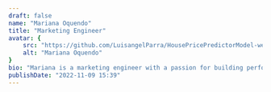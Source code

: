 ```yaml
---
draft: false
name: "Mariana Oquendo"
title: "Marketing Engineer"
avatar: {
    src: "https://github.com/LuisangelParra/HousePricePredictorModel-website/blob/main/src/assets/MarianaOquendo.jpg",
    alt: "Mariana Oquendo"
}
bio: "Mariana is a marketing engineer with a passion for building performant and scalable applications. She has experience working with a variety of technologies and languages, including JavaScript, TypeScript, and Python. She is also a strong advocate for open-source software and enjoys contributing to the community."
publishDate: "2022-11-09 15:39"
---
```

